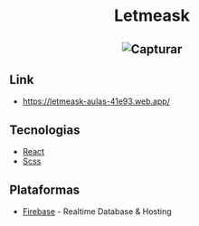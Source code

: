 <h1 align="center">
  Letmeask
</h1>
<h2 align="center">
  <!-- <img src="https://jose-allef-jams-tack-alura-allef.vercel.app/_next/image?url=https%3A%2F%2Fwww.datocms-assets.com%2F46359%2F1626054671-letme-ask.png&w=640&q=75" /> -->

  ![Capturar](https://github.com/joseallef/letmeask/assets/46696111/d06d4597-bdea-4c38-8039-d9040998bc6d)

</h2>


## Link
- https://letmeask-aulas-41e93.web.app/


## Tecnologias

- [React](https://react.dev/)
- [Scss](https://sass-lang.com/)


## Plataformas
- [Firebase](https://firebase.google.com/) - Realtime Database & Hosting

